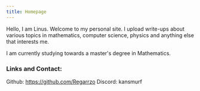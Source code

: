 ```yaml
---
title: Homepage
---
```

Hello, I am Linus. Welcome to my personal site. I upload write-ups about various topics in mathematics, computer science, physics and anything else that interests me.

I am currently studying towards a master's degree in Mathematics.
### Links and Contact:
Github: https://github.com/Regarrzo
Discord: kansmurf


